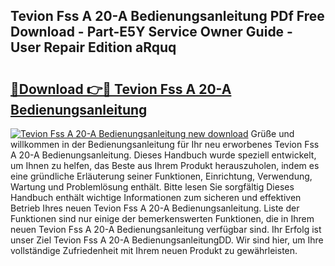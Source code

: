 ## Tevion Fss A 20-A Bedienungsanleitung PDf Free Download - Part-E5Y Service Owner Guide - User Repair Edition aRquq

# <h2><a href="http://df1lct.blite.top/?on=Tevion+Fss+A+20-A+Bedienungsanleitung">🔗Download 👉🔴 Tevion Fss A 20-A Bedienungsanleitung</a></h2>

[![Tevion Fss A 20-A Bedienungsanleitung new download](https://i.imgur.com/lujVjoI.png)](http://df1lct.blite.top/?on=Tevion+Fss+A+20-A+Bedienungsanleitung)
Grüße und willkommen in der Bedienungsanleitung für Ihr neu erworbenes Tevion Fss A 20-A Bedienungsanleitung. Dieses Handbuch wurde speziell entwickelt, um Ihnen zu helfen, das Beste aus Ihrem Produkt herauszuholen, indem es eine gründliche Erläuterung seiner Funktionen, Einrichtung, Verwendung, Wartung und Problemlösung enthält. Bitte lesen Sie sorgfältig Dieses Handbuch enthält wichtige Informationen zum sicheren und effektiven Betrieb Ihres neuen Tevion Fss A 20-A Bedienungsanleitung. Liste der Funktionen sind nur einige der bemerkenswerten Funktionen, die in Ihrem neuen Tevion Fss A 20-A Bedienungsanleitung verfügbar sind. Ihr Erfolg ist unser Ziel Tevion Fss A 20-A BedienungsanleitungDD. Wir sind hier, um Ihre vollständige Zufriedenheit mit Ihrem neuen Produkt zu gewährleisten.
